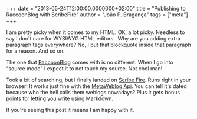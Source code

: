 +++
date = "2013-05-24T12:00:00.0000000+02:00"
title = "Publishing to RaccoonBlog with ScribeFire"
author = "João P. Bragança"
tags = ["meta"]
+++

I am pretty picky when it comes to my HTML. OK, a lot picky. Needless to say I don't care for WYSIWYG HTML editors.  Why are you adding extra paragraph tags everywhere? No, I put that blockquote inside that paragraph for a reason. And so on.

The one that [RaccoonBlog](http://github.com/ayende/RaccoonBlog) comes with is no different. When I go into <q>source mode</q> I expect it to not touch my source. Not cool man!

Took a bit of searching, but I finally landed on [Scribe Fire](http://www.scribefire.com). Runs right in your browser! It works just fine with the [MetaWeblog Api](http://xmlrpc.scripting.com/metaWeblogApi.html). You can tell it's dated because who the hell calls them weblogs nowadays? Plus it gets bonus points for letting you write using Markdown.

If you're seeing this post it means I am happy with it.
